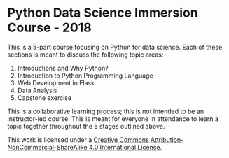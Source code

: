 # Python Data Science Immersion Course - 2018

This is a 5-part course focusing on Python for data science. Each of these sections is meant to discuss the following topic areas:

1. Introductions and Why Python?
2. Introduction to Python Programming Language
3. Web Development in Flask
4. Data Analysis
5. Capstone exercise

This is a collaborative learning process; this is not intended to be an instructor-led course. This is meant for everyone in attendance to learn a topic together throughout the 5 stages outlined above.

This work is licensed under a [Creative Commons Attribution-NonCommercial-ShareAlike 4.0 International License](http://creativecommons.org/licenses/by-nc-sa/4.0/).

